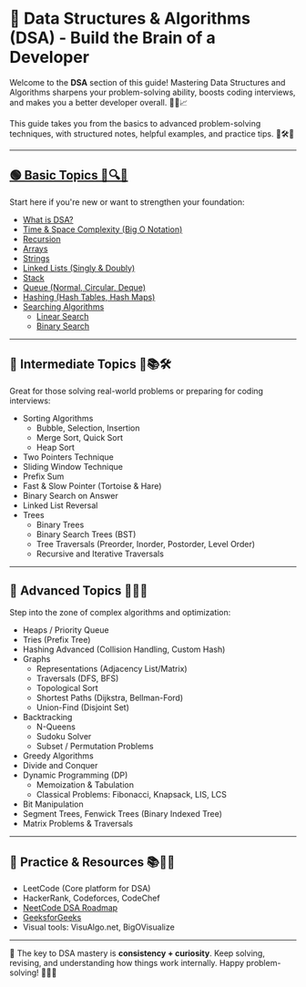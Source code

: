 # 📘 Data Structures & Algorithms (DSA) - Build the Brain of a Developer

Welcome to the **DSA** section of this guide! Mastering Data Structures and Algorithms sharpens your problem-solving ability, boosts coding interviews, and makes you a better developer overall. 🧠💡📈

This guide takes you from the basics to advanced problem-solving techniques, with structured notes, helpful examples, and practice tips. 🧩🛠️🚀

---

## [**🟢 Basic Topics 🧠🔍📘**](./Basic.md#)

Start here if you're new or want to strengthen your foundation:

- [What is DSA?](./Basic.md#what-is-dsa)
- [Time & Space Complexity (Big O Notation)](./Basic.md#time--space-complexity-big-o-notation)
- [Recursion](./Basic.md#recursion)
- [Arrays](./Basic.md#arrays)
- [Strings](./Basic.md#strings)
- [Linked Lists (Singly & Doubly)](./Basic.md#linked-lists-singly--doubly)
- [Stack](./Basic.md#stack)
- [Queue (Normal, Circular, Deque)](./Basic.md#queue-normal-circular-deque)
- [Hashing (Hash Tables, Hash Maps)](./Basic.md#hashing-hash-tables-hash-maps)
- [Searching Algorithms](./Basic.md#searching-algorithms)
  - [Linear Search](./Basic.md#linear-search)
  - [Binary Search](./Basic.md#binary-search)

---

## 🔵 Intermediate Topics 🧩📚🛠️

Great for those solving real-world problems or preparing for coding interviews:

- Sorting Algorithms
  - Bubble, Selection, Insertion
  - Merge Sort, Quick Sort
  - Heap Sort
- Two Pointers Technique
- Sliding Window Technique
- Prefix Sum
- Fast & Slow Pointer (Tortoise & Hare)
- Binary Search on Answer
- Linked List Reversal
- Trees
  - Binary Trees
  - Binary Search Trees (BST)
  - Tree Traversals (Preorder, Inorder, Postorder, Level Order)
  - Recursive and Iterative Traversals

---

## 🔴 Advanced Topics 🧪🧬🧠

Step into the zone of complex algorithms and optimization:

- Heaps / Priority Queue
- Tries (Prefix Tree)
- Hashing Advanced (Collision Handling, Custom Hash)
- Graphs
  - Representations (Adjacency List/Matrix)
  - Traversals (DFS, BFS)
  - Topological Sort
  - Shortest Paths (Dijkstra, Bellman-Ford)
  - Union-Find (Disjoint Set)
- Backtracking
  - N-Queens
  - Sudoku Solver
  - Subset / Permutation Problems
- Greedy Algorithms
- Divide and Conquer
- Dynamic Programming (DP)
  - Memoization & Tabulation
  - Classical Problems: Fibonacci, Knapsack, LIS, LCS
- Bit Manipulation
- Segment Trees, Fenwick Trees (Binary Indexed Tree)
- Matrix Problems & Traversals

---

## 🧪 Practice & Resources 📚🧠💡

- LeetCode (Core platform for DSA)
- HackerRank, Codeforces, CodeChef
- [NeetCode DSA Roadmap](https://neetcode.io/)
- [GeeksforGeeks](https://www.geeksforgeeks.org/)
- Visual tools: VisuAlgo.net, BigOVisualize

---

📌 The key to DSA mastery is **consistency + curiosity**. Keep solving, revising, and understanding how things work internally. Happy problem-solving! 🧠🚀✨